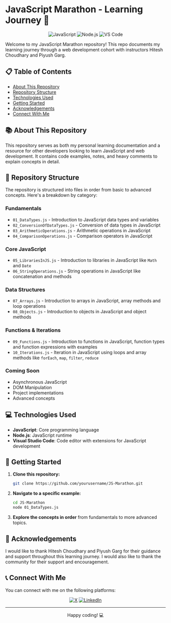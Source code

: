 # JavaScript Marathon - Learning Journey 🚀

<div align="center">
  <img src="https://img.shields.io/badge/JavaScript-F7DF1E?style=for-the-badge&logo=javascript&logoColor=black" alt="JavaScript">
  <img src="https://img.shields.io-badge/Node.js-43853D?style=for-the-badge&logo=node.js&logoColor=white" alt="Node.js">
  <img src="https://img.shields.io-badge/VSCode-007ACC?style=for-the-badge&logo=visual-studio-code&logoColor=white" alt="VS Code">
</div>

Welcome to my JavaScript Marathon repository! This repo documents my learning journey through a web development cohort with instructors Hitesh Choudhary and Piyush Garg.

## 📋 Table of Contents

- [About This Repository](#-about-this-repository)
- [Repository Structure](#-repository-structure)
- [Technologies Used](#-technologies-used)
- [Getting Started](#-getting-started)
- [Acknowledgements](#-acknowledgements)
- [Connect With Me](#-connect-with-me)

## 📚 About This Repository

This repository serves as both my personal learning documentation and a resource for other developers looking to learn JavaScript and web development. It contains code examples, notes, and heavy comments to explain concepts in detail.

## 📁 Repository Structure

The repository is structured into files in order from basic to advanced concepts. Here's a breakdown by category:

### Fundamentals

- `01_DataTypes.js` - Introduction to JavaScript data types and variables
- `02_ConversionOfDataTypes.js` - Conversion of data types in JavaScript
- `03_ArithmeticOperations.js` - Arithmetic operations in JavaScript
- `04_ComparisonOperations.js` - Comparison operators in JavaScript

### Core JavaScript

- `05_LibrariesInJS.js` - Introduction to libraries in JavaScript like `Math` and `Date`
- `06_StringOperations.js` - String operations in JavaScript like concatenation and methods

### Data Structures

- `07_Arrays.js` - Introduction to arrays in JavaScript, array methods and loop operations
- `08_Objects.js` - Introduction to objects in JavaScript and object methods

### Functions & Iterations

- `09_Functions.js` - Introduction to functions in JavaScript, function types and function expressions with examples
- `10_Iterations.js` - Iteration in JavaScript using loops and array methods like `forEach`, `map`, `filter`, `reduce`

### Coming Soon

- Asynchronous JavaScript
- DOM Manipulation
- Project implementations
- Advanced concepts

## 💻 Technologies Used

- **JavaScript**: Core programming language
- **Node.js**: JavaScript runtime
- **Visual Studio Code**: Code editor with extensions for JavaScript development

## 🚦 Getting Started

1. **Clone this repository:**

   ```bash
   git clone https://github.com/yourusername/JS-Marathon.git
   ```

2. **Navigate to a specific example:**

   ```bash
   cd JS-Marathon
   node 01_DataTypes.js
   ```

3. **Explore the concepts in order** from fundamentals to more advanced topics.

## 🙏 Acknowledgements

I would like to thank Hitesh Choudhary and Piyush Garg for their guidance and support throughout this learning journey. I would also like to thank the community for their support and encouragement.

## 📞 Connect With Me

You can connect with me on the following platforms:

<div align="center">
  <a href="https://twitter.com/developer_dan"><img src="https://img.shields.io/badge/X-000000?style=for-the-badge&logo=x&logoColor=white" alt="X"></a>
  <a href="https://www.linkedin.com/in/daniel-thomas-7b0b3b1b3/"><img src="https://img.shields.io/badge/LinkedIn-0077B5?style=for-the-badge&logo=linkedin&logoColor=white" alt="LinkedIn"></a>
  
  
</div>

---

<div align="center">
  <p>Happy coding! 💻</p>
</div>
